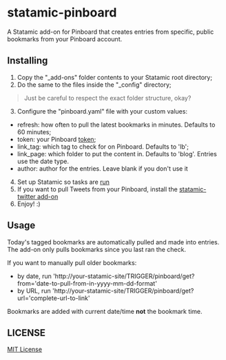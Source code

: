 statamic-pinboard
=================

A Statamic add-on for Pinboard that creates entries from specific, public bookmarks from your Pinboard account.

## Installing
1. Copy the "_add-ons" folder contents to your Statamic root directory;
2. Do the same to the files inside the "_config" directory;

  > Just be careful to respect the exact folder structure, okay?
3. Configure the "pinboard.yaml" file with your custom values:
  * refresh: how often to pull the latest bookmarks in minutes. Defaults to 60 minutes;
  * token: your Pinboard [token](https://pinboard.in/settings/password);
  * link_tag: which tag to check for on Pinboard. Defaults to 'lb';
  * link_page: which folder to put the content in. Defaults to 'blog'. Entries use the date type.
  * author: author for the entries. Leave blank if you don't use it
4. Set up Statamic so tasks are [run]((http://learn.statamic.com/learn/creating-add-ons/tasks))
5. If you want to pull Tweets from your Pinboard, install the [statamic-twitter add-on](https://github.com/edalzell/statamic-twitter)
6. Enjoy! :)

## Usage

Today's tagged bookmarks are automatically pulled and made into entries. The add-on only pulls bookmarks since you last ran the check.

If you want to manually pull older bookmarks:

* by date, run 'http://your-statamic-site/TRIGGER/pinboard/get?from='date-to-pull-from-in-yyyy-mm-dd-format'
* by URL, run 'http://your-statamic-site/TRIGGER/pinboard/get?url='complete-url-to-link'

Bookmarks are added with current date/time **not** the bookmark time.

## LICENSE

[MIT License](http://emd.mit-license.org)